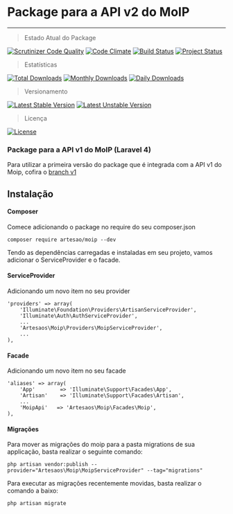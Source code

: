 # Package para a API v2 do MoIP
----------------------

> Estado Atual do Package

[![Scrutinizer Code Quality](https://scrutinizer-ci.com/g/artesaos/moip/badges/quality-score.png?b=master)](https://scrutinizer-ci.com/g/artesaos/moip/?branch=master)
[![Code Climate](https://codeclimate.com/github/artesaos/moip/badges/gpa.svg)](https://codeclimate.com/github/artesaos/moip)
[![Build Status](https://scrutinizer-ci.com/g/artesaos/moip/badges/build.png?b=master)](https://scrutinizer-ci.com/g/artesaos/moip/build-status/master)
[![Project Status](http://stillmaintained.com/SOSTheBlack/moip.png)](https://stillmaintained.com/SOSTheBlack/moip)

> Estatísticas

[![Total Downloads](https://poser.pugx.org/artesaos/moip/downloads)](https://packagist.org/packages/artesaos/moip)
[![Monthly Downloads](https://poser.pugx.org/artesaos/moip/d/monthly)](https://packagist.org/packages/artesaos/moip)
[![Daily Downloads](https://poser.pugx.org/artesaos/moip/d/daily)](https://packagist.org/packages/artesaos/moip)

> Versionamento

[![Latest Stable Version](https://poser.pugx.org/artesaos/moip/v/stable)](https://packagist.org/packages/artesaos/moip)
[![Latest Unstable Version](https://poser.pugx.org/artesaos/moip/v/unstable)](https://packagist.org/packages/artesaos/moip)

> Licença

[![License](https://poser.pugx.org/artesaos/moip/license)](https://packagist.org/packages/artesaos/moip)

### Package para a API v1 do MoIP (Laravel 4)

Para utilizar a primeira versão do package que é integrada com a API v1 do Moip, cofira o [branch v1](https://github.com/SOSTheBlack/moip/tree/v1)

## Instalação

#### Composer

Comece adicionando o package no require do seu composer.json
```
composer require artesao/moip --dev
```

Tendo as dependências carregadas e instaladas em seu projeto, vamos adicionar o ServiceProvider e o facade.

#### ServiceProvider
Adicionando um novo item no seu provider
```
'providers' => array(
    'Illuminate\Foundation\Providers\ArtisanServiceProvider',
    'Illuminate\Auth\AuthServiceProvider',
    ...
    'Artesaos\Moip\Providers\MoipServiceProvider',
    ...
),
```
#### Facade
Adicionando um novo item no seu facade
```
'aliases' => array(
    'App'        => 'Illuminate\Support\Facades\App',
    'Artisan'    => 'Illuminate\Support\Facades\Artisan',
    ...
    'MoipApi'	=> 'Artesaos\Moip\Facades\Moip',
),
```

#### Migrações
Para mover as migrações do moip para a pasta migrations de sua applicação, basta realizar o seguinte comando:
```
php artisan vendor:publish --provider="Artesaos\Moip\MoipServiceProvider" --tag="migrations"
```

Para executar as migrações recentemente movidas, basta realizar o comando a baixo:
```
php artisan migrate
